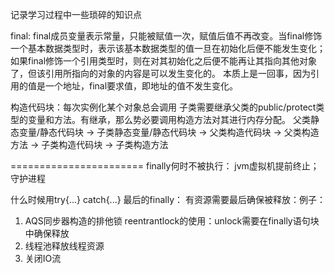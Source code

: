 记录学习过程中一些琐碎的知识点

final:
final成员变量表示常量，只能被赋值一次，赋值后值不再改变。当final修饰一个基本数据类型时，表示该基本数据类型的值一旦在初始化后便不能发生变化；
如果final修饰一个引用类型时，则在对其初始化之后便不能再让其指向其他对象了，但该引用所指向的对象的内容是可以发生变化的。
本质上是一回事，因为引用的值是一个地址，final要求值，即地址的值不发生变化。

构造代码块：每次实例化某个对象总会调用 
子类需要继承父类的public/protect类型的变量和方法。有继承，那么势必要调用构造方法对其进行内存分配。 
父类静态变量/静态代码块 -> 子类静态变量/静态代码块 -> 父类构造代码块 -> 父类构造方法 -> 子类构造代码块 -> 子类构造方法

=======================
finally何时不被执行：
jvm虚拟机提前终止；守护进程

什么时候用try{...} catch{...} 最后的finally：
有资源需要最后确保被释放：例子：
  1. AQS同步器构造的排他锁 reentrantlock的使用：unlock需要在finally语句块中确保释放
  2. 线程池释放线程资源
  3. 关闭IO流
